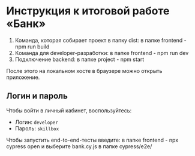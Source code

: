 # Инструкция к итоговой работе «Банк»

1. Команда, которая собирает проект в папку dist:
            в папке frontend -  npm run build
2. Kоманда для developer-разработки:
            в папке frontend -  npm run dev
3. Подключение baсkend:
            в папке project - npm start

После этого на локальном хосте в браузере можно открыть приложение.

## Логин и пароль
Чтобы войти в личный кабинет, воспользуйтесь:  
* Логин: `developer`  
* Пароль: `skillbox`  

Чтобы запустить end-to-end-тесты введите:
           в папке frontend -  npx cypress open 
и выберите bank.cy.js в папке cypress/e2e/


